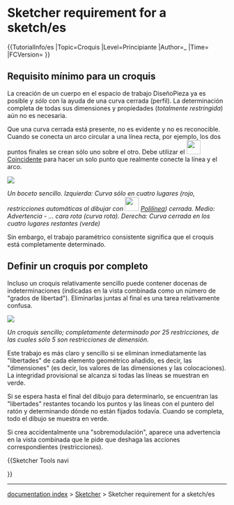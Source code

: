 # Sketcher requirement for a sketch/es
{{TutorialInfo/es
|Topic=Croquis
|Level=Principiante
|Author=_
|Time=
|FCVersion=
}}

## Requisito mínimo para un croquis 

La creación de un cuerpo en el espacio de trabajo DiseñoPieza ya es posible y *sólo* con la ayuda de una curva cerrada (perfil). La determinación completa de todas sus dimensiones y propiedades (*totalmente restringida*) aún no es necesaria.

Que una curva cerrada está presente, no es evidente y no es reconocible. Cuando se conecta un arco circular a una línea recta, por ejemplo, los dos puntos finales se crean sólo uno sobre el otro. Debe utilizar el <img alt="" src=images/Constraint_PointOnPoint.svg  style="width:32px;"> [Coincidente](Sketcher_ConstrainCoincident/es.md) para hacer un solo punto que realmente conecte la línea y el arco.

![](images/Skizze2a.png )



*Un boceto sencillo. 
Izquierda: Curva sólo en cuatro lugares (rojo, restricciones automáticas al dibujar con <img src=images/_Sketcher_CreatePolyline.svg style="width:32px"> [Polilínea](Sketcher_CreatePolyline/es.md)) cerrada. 
Medio: Advertencia - ... cara rota (curva rota). 
Derecha: Curva cerrada en los cuatro lugares restantes (verde)*

Sin embargo, el trabajo paramétrico consistente significa que el croquis está completamente determinado.

## Definir un croquis por completo 

Incluso un croquis relativamente sencillo puede contener docenas de indeterminaciones (indicadas en la vista combinada como un número de \"grados de libertad\"). Eliminarlas juntas al final es una tarea relativamente confusa.

![](images/Skizze4a.png )



*Un croquis sencillo; completamente determinado por 25 restricciones, de las cuales sólo 5 son restricciones de dimensión.*

Este trabajo es más claro y sencillo si se eliminan inmediatamente las \"libertades\" de cada elemento geométrico añadido, es decir, las \"dimensiones\" (es decir, los valores de las dimensiones y las colocaciones). La integridad provisional se alcanza si todas las líneas se muestran en verde.

Si se espera hasta el final del dibujo para determinarlo, se encuentran las \"libertades\" restantes tocando los puntos y las líneas con el puntero del ratón y determinando dónde no están fijados todavía. Cuando se completa, todo el dibujo se muestra en verde.

Si crea accidentalmente una \"sobremodulación\", aparece una advertencia en la vista combinada que le pide que deshaga las acciones correspondientes (restricciones).


{{Sketcher Tools navi

}}

---
[documentation index](../README.md) > [Sketcher](Sketcher_Workbench.md) > Sketcher requirement for a sketch/es
